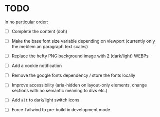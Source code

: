 # TODO

In no particular order:

- [ ] Complete the content (doh)
- [ ] Make the base font size variable depending on viewport (currently only the meblem an paragraph text scales)
- [ ] Replace the hefty PNG background image with 2 (dark/light) WEBPs
- [ ] Add a cookie notification
- [ ] Remove the google fonts dependency / store the fonts locally
- [ ] Improve accessibility (aria-hidden on layout-only elements, change sections with no semantic meaning to divs etc.)
- [ ] Add `alt` to dark/light switch icons
- [ ] Force Tailwind to pre-build in development mode

